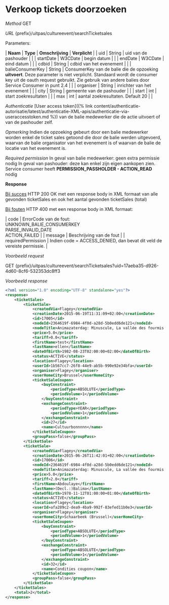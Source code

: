 ---
---

# Verkoop tickets doorzoeken

_Method_
GET

_URL_
{prefix}/uitpas/cultureevent/searchTicketsales

Parameters:

| **Naam** | **Type** | **Omschrijving** | **Verplicht** |
| uid | String | uid van de pashouder |  |
| startDate | W3CDate | begin datum |  |
| endDate | W3CDate | eind datum |  |
| cdbid | String | cdbid van het evenement |  |
| balieConsumerKey | String | ConsumerKey van de balie die de opzoeking **uitvoert**. Deze parameter is niet verplicht. Standaard wordt de consumer key uit de oauth request gebruikt. Zie gebruik van andere balies door Service Consumer in punt 2.4 |  |
| organiser | String | inrichter van het evenement |  |
| city | String | gemeente van de pashouder |  |
| start | int | start zoekresultaten |  |
| max | int | aantal zoekresultaten. Default 20 |  |

_Authenticatie_
[User access token]({% link content/authenticatie-autorisatie/latest/authenticatie-XML-apis/authenticatie-via-useraccesstoken.md %}) van de balie medewerker die de actie uitvoert of van de pashouder zelf.

_Opmerking_
Indien de opzoeking gebeurt door een balie medewerker worden enkel de ticket sales getoond die door de balie werden uitgevoerd, waarvan de balie organisator van het evenement is of waarvan de balie de locatie van het evenement is.

_Required permission_
In geval van balie medewerker: geen extra permissie nodig
In geval van pashouder: deze kan enkel zijn eigen aankopen zien. Service consumer heeft **PERMISSION_PASSHOLDER - ACTION_READ** nodig

**Response**

<u>Bij succes</u>
HTTP 200 OK met een response body in XML formaat van alle gevonden ticketSales en ook het aantal gevonden ticketSales (total)

<u>Bij fouten</u>
HTTP 400 met een response body in XML formaat:

| code | ErrorCode van de fout:<br>UNKNOWN_BALIE_CONSUMERKEY<br>PARSE_INVALID_DATE<br>ACTION_FAILED |
| message | Beschrijving van de fout |
| requiredPermission | Indien code = ACCESS_DENIED, dan bevat dit veld de vereiste permissie. |

_Voorbeeld request_

GET {prefix}/uitpas/cultureevent/searchTicketsales?uid=17aeba35-d926-4d60-8cf6-532353dc8ff3

_Voorbeeld response_


~~~xml
<?xml version="1.0" encoding="UTF-8" standalone="yes"?>
<response>
    <ticketSales>
        <ticketSale>
            <createdVia>Flagey</createdVia>
            <creationDate>2015-06-19T11:31:09+02:00</creationDate>
            <id>17005</id>
            <nodeId>2364619f-6984-4f0d-a28d-5b0edd6de121</nodeId>
            <nodeTitle>Animazaterdag: Minuscule, La vallée des fourmis perdues</nodeTitle>
            <price>5.0</price>
            <tariff>0.0</tariff>
            <firstName>test</firstName>
            <lastName>ellen</lastName>
            <dateOfBirth>1982-08-23T02:00:00+02:00</dateOfBirth>
            <status>ACTIVE</status>
            <location>Flagey</location>
            <userId>1b567cc7-26f8-44e9-ab5b-990e92e34bfa</userId>
            <organiser>Flagey</organiser>
            <userHomeCity>Brussel</userHomeCity>
            <ticketSaleCoupon>
                <buyConstraint>
                    <periodType>ABSOLUTE</periodType>
                    <periodVolume>1</periodVolume>
                </buyConstraint>
                <exchangeConstraint>
                    <periodType>YEAR</periodType>
                    <periodVolume>1</periodVolume>
                </exchangeConstraint>
                <id>27</id>
                <name>Cultuurbonnnnn</name>
            </ticketSaleCoupon>
            <groupPass>false</groupPass>
        </ticketSale>
        <ticketSale>
            <createdVia>Flagey</createdVia>
            <creationDate>2015-06-26T11:42:01+02:00</creationDate>
            <id>17006</id>
            <nodeId>2364619f-6984-4f0d-a28d-5b0edd6de121</nodeId>
            <nodeTitle>Animazaterdag: Minuscule, La vallée des fourmis perdues</nodeTitle>
            <price>5.0</price>
            <tariff>2.0</tariff>
            <firstName>Abdoulaye</firstName>
            <lastName>(Decl.:)Balima</lastName>
            <dateOfBirth>1978-11-12T01:00:00+01:00</dateOfBirth>
            <status>ACTIVE</status>
            <location>Flagey</location>
            <userId>afa289c2-dea9-4ba9-992f-83efed11b0e3</userId>
            <organiser>Flagey</organiser>
            <userHomeCity>Schaarbeek (Brussel)</userHomeCity>
            <ticketSaleCoupon>
                <buyConstraint>
                    <periodType>ABSOLUTE</periodType>
                    <periodVolume>1</periodVolume>
                </buyConstraint>
                <exchangeConstraint>
                    <periodType>ABSOLUTE</periodType>
                    <periodVolume>1</periodVolume>
                </exchangeConstraint>
                <id>32</id>
                <name>Condities coupon</name>
            </ticketSaleCoupon>
            <groupPass>false</groupPass>
        </ticketSale>
    </ticketSales>
    <total>2</total>
</response>
~~~
